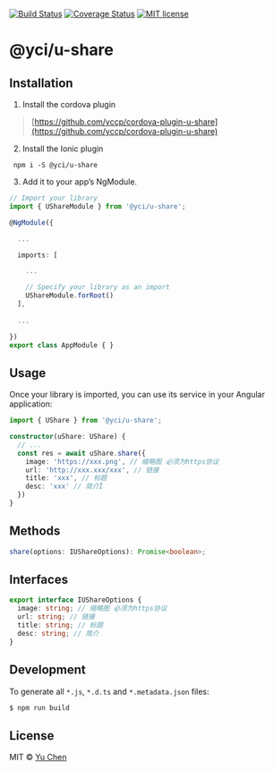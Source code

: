 [![Build Status](https://travis-ci.org/yc-ionic/u-share.svg?branch=master)](https://travis-ci.org/yc-ionic/u-share.svg?branch=master)
[![Coverage Status](https://coveralls.io/repos/github/yc-ionic/u-share/badge.svg?branch=master)](https://coveralls.io/github/yc-ionic/u-share?branch=master)
[![MIT license](http://img.shields.io/badge/license-MIT-brightgreen.svg)](http://opensource.org/licenses/MIT)

# @yci/u-share

## Installation

1. Install the cordova plugin
> [https://github.com/yccp/cordova-plugin-u-share](https://github.com/yccp/cordova-plugin-u-share)

2. Install the Ionic plugin
```
 npm i -S @yci/u-share
```

3. Add it to your app’s NgModule.

```typescript
// Import your library
import { UShareModule } from '@yci/u-share';

@NgModule({

  ...

  imports: [

    ...

    // Specify your library as an import
    UShareModule.forRoot()
  ],
  
  ...

})
export class AppModule { }
```

## Usage
Once your library is imported, you can use its service in your Angular application:

```ts
import { UShare } from '@yci/u-share';

constructor(uShare: UShare) {
  // ...
  const res = await uShare.share({
    image: 'https://xxx.png', // 缩略图 必须为https协议
    url: 'http://xxx.xxx/xxx', // 链接
    title: 'xxx', // 标题
    desc: 'xxx' // 简介Ï
  })
}
```

## Methods
```ts
share(options: IUShareOptions): Promise<boolean>;
```

## Interfaces
```ts
export interface IUShareOptions {
  image: string; // 缩略图 必须为https协议
  url: string; // 链接
  title: string; // 标题
  desc: string; // 简介
}
```

## Development

To generate all `*.js`, `*.d.ts` and `*.metadata.json` files:

```bash
$ npm run build
```

## License

MIT © [Yu Chen](mailto:yu.chen@live.ie)

